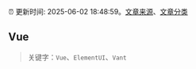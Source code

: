 :alarm_clock: 更新时间: 2025-06-02 18:48:59。[文章来源](/README.md)、[文章分类](/TAGS.md)

## Vue


> 关键字：`Vue`、`ElementUI`、`Vant`



